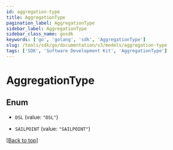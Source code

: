 ```yaml
---
id: aggregation-type
title: AggregationType
pagination_label: AggregationType
sidebar_label: AggregationType
sidebar_class_name: gosdk
keywords: ['go', 'golang', 'sdk', 'AggregationType'] 
slug: /tools/sdk/go/documentation/v3/models/aggregation-type
tags: ['SDK', 'Software Development Kit', 'AggregationType']
---
```


# AggregationType

## Enum


* `DSL` (value: `"DSL"`)

* `SAILPOINT` (value: `"SAILPOINT"`)


[[Back to top]](#) 


